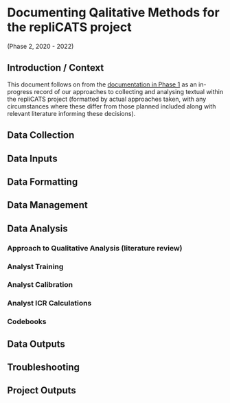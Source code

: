# Documenting Qalitative Methods for the repliCATS project
(Phase 2, 2020 - 2022)

## Introduction / Context
This document follows on from the [documentation in Phase 1](https://docs.google.com/document/d/1TFhaIv8YKr9xwT5fN_R3SKfFPBTzax5P/edit#) as an in-progress record of our approaches to collecting and analysing textual within the repliCATS project (formatted by actual approaches taken, with any circumstances where these differ from those planned included along with relevant literature informing these decisions).

## Data Collection
## Data Inputs
## Data Formatting
## Data Management
## Data Analysis
### Approach to Qualitative Analysis (literature review)
### Analyst Training
### Analyst Calibration
### Analyst ICR Calculations
### Codebooks
## Data Outputs
## Troubleshooting
## Project Outputs
